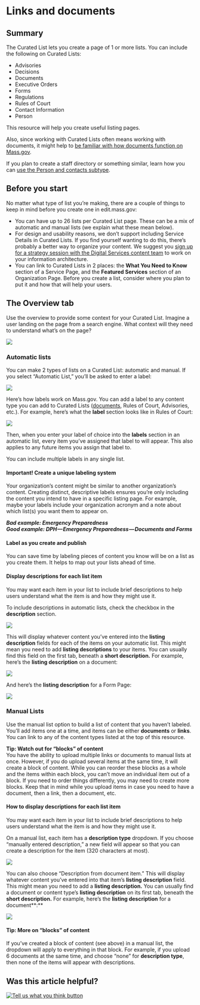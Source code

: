 # Links and documents

## Summary

The Curated List lets you create a page of 1 or more lists. You can include the following on Curated Lists:

* Advisories
* Decisions
* Documents
* Executive Orders
* Forms
* Regulations
* Rules of Court
* Contact Information
* Person

This resource will help you create useful listing pages. 

Also, since working with Curated Lists often means working with documents, it might help to [be familiar with how documents function on Mass.gov](../../authoring-and-editing/documents/).

If you plan to create a staff directory or something similar, learn how you can [use the Person and contacts subtype](directory-people-and-contacts-subtype.md).

## Before you start

No matter what type of list you’re making, there are a couple of things to keep in mind before you create one in edit.mass.gov:

* You can have up to 26 lists per Curated List page. These can be a mix of automatic and manual lists \(we explain what these mean below\).
* For design and usability reasons, we don’t support including Service Details in Curated Lists. If you find yourself wanting to do this, there’s probably a better way to organize your content. We suggest you [sign up for a strategy session with the Digital Services content team](../../get-help-from-the-mass.gov-team/content-strategy-session.md) to work on your information architecture.
* You can link to Curated Lists in 2 places: the **What You Need to Know** section of a Service Page, and the **Featured Services** section of an Organization Page. Before you create a list, consider where you plan to put it and how that will help your users.

## The Overview tab

Use the overview to provide some context for your Curated List. Imagine a user landing on the page from a search engine. What context will they need to understand what’s on the page?

![](https://cdn-images-1.medium.com/max/1000/1*h9u9ZPhnKrnH3c6MvyBtlA.jpeg)

### Automatic lists

You can make 2 types of lists on a Curated List: automatic and manual. If you select “Automatic List,” you’ll be asked to enter a label:

![](https://cdn-images-1.medium.com/max/800/1*u_R0SQidgEs63854ybJ4yQ.png)

Here’s how labels work on Mass.gov. You can add a label to any content type you can add to Curated Lists \([documents](../../authoring-and-editing/documents/), Rules of Court, Advisories, etc.\). For example, here’s what the **label** section looks like in Rules of Court:

![](https://cdn-images-1.medium.com/max/800/1*fELd5GpyCwLrA9uLhbNELg.png)

Then, when you enter your label of choice into the **labels** section in an automatic list, every item you’ve assigned that label to will appear. This also applies to any future items you assign that label to.

You can include multiple labels in any single list.

#### **Important! Create a unique labeling system**

Your organization’s content might be similar to another organization’s content. Creating distinct, descriptive labels ensures you’re only including the content you intend to have in a specific listing page. For example, maybe your labels include your organization acronym and a note about which list\(s\) you want them to appear on.

_**Bad example: Emergency Preparedness  
Good example: DPH — Emergency Preparedness — Documents and Forms**_

#### **Label as you create and publish**

You can save time by labeling pieces of content you know will be on a list as you create them. It helps to map out your lists ahead of time.

#### **Display descriptions for each list item**

You may want each item in your list to include brief descriptions to help users understand what the item is and how they might use it.

To include descriptions in automatic lists, check the checkbox in the **description** section.

![](https://cdn-images-1.medium.com/max/800/1*6zb3-BKP92KFdO09zIiVBw.png)

This will display whatever content you’ve entered into the **listing description** fields for each of the items on your automatic list. This might mean you need to add **listing descriptions** to your items. You can usually find this field on the first tab, beneath a **short description.** For example, here’s the **listing description** on a document:

![](https://cdn-images-1.medium.com/max/800/1*7cgpJ3JWSvtE4wvFKq2fVQ.png)

And here’s the **listing description** for a Form Page:

![](https://cdn-images-1.medium.com/max/800/1*J0z7EqVhYn6HoSwzpRWUOA.png)

### Manual Lists

Use the manual list option to build a list of content that you haven’t labeled. You’ll add items one at a time, and items can be either **documents** or **links**. You can link to any of the content types listed at the top of this resource.

**Tip: Watch out for “blocks” of content**  
You have the ability to upload multiple links or documents to manual lists at once. However, if you do upload several items at the same time, it will create a block of content. While you can reorder these blocks as a whole and the items within each block, you can’t move an individual item out of a block. If you need to order things differently, you may need to create more blocks. Keep that in mind while you upload items in case you need to have a document, then a link, then a document, etc.

#### **How to display descriptions for each list item**

You may want each item in your list to include brief descriptions to help users understand what the item is and how they might use it.

On a manual list, each item has a **description type** dropdown. If you choose “manually entered description,” a new field will appear so that you can create a description for the item \(320 characters at most\).

![](https://cdn-images-1.medium.com/max/800/1*ckBf2XWYRYsU7yeEWN3SwQ.png)

You can also choose “Description from document item.” This will display whatever content you’ve entered into that item’s **listing description** field. This might mean you need to add a **listing description.** You can usually find a document or content type’s **listing description** on its first tab, beneath the **short description.** For example, here’s the **listing description** for a document**:**

![](https://cdn-images-1.medium.com/max/800/1*7cgpJ3JWSvtE4wvFKq2fVQ.png)

#### **Tip: More on “blocks” of content** 

If you’ve created a block of content \(see above\) in a manual list, the dropdown will apply to everything in that block. For example, if you upload 6 documents at the same time, and choose “none” for **description type**, then none of the items will appear with descriptions.

## Was this article helpful?

[![Tell us what you think button](https://blobscdn.gitbook.com/v0/b/gitbook-28427.appspot.com/o/assets%2F-LJ04qJGAHkvdE13BfdG%2F-LSz77NBAwnSNpMPT3df%2F-LSz7xSmyKXltd4avaCt%2FKB%20survey%20button%20POC%202.png?alt=media&token=8d071cab-8b95-48a3-a332-13e3fc8d9f96)](https://massgov.formstack.com/forms/mass_gov_knowledge_base_feedback?article=links-and-documents)

